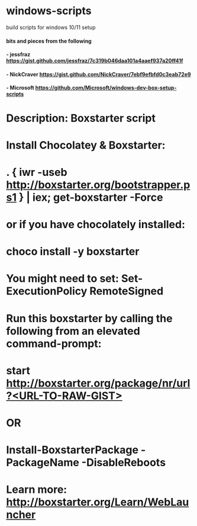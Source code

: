 # windows-scripts
build scripts for windows 10/11 setup

#### bits and pieces from the following
#### - jessfraz https://gist.github.com/jessfraz/7c319b046daa101a4aaef937a20ff41f
#### - NickCraver https://gist.github.com/NickCraver/7ebf9efbfd0c3eab72e9
#### - Microsoft https://github.com/Microsoft/windows-dev-box-setup-scripts

# Description: Boxstarter script
#
# Install Chocolatey & Boxstarter:
# 	. { iwr -useb http://boxstarter.org/bootstrapper.ps1 } | iex; get-boxstarter -Force
# or if you have chocolately installed: 
#
# choco install -y boxstarter
#
# You might need to set: Set-ExecutionPolicy RemoteSigned
#
# Run this boxstarter by calling the following from an **elevated** command-prompt:
# 	start http://boxstarter.org/package/nr/url?<URL-TO-RAW-GIST>
# OR
# 	Install-BoxstarterPackage -PackageName <URL-TO-RAW-GIST> -DisableReboots
#
# Learn more: http://boxstarter.org/Learn/WebLauncher
#
